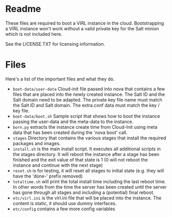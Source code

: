 # Readme
These files are required to boot a VIRL instance in the cloud. Bootstrapping a VIRL instance won't work without a valid private key for the Salt minion which is not included here.

See the LICENSE.TXT for licensing information.

# Files
Here's a list of the important files and what they do.

* `boot-data/user-data` Cloud-init file passed into nova that contains a few files that are placed into the newly created instance. The Salt ID and the Salt domain need to be adapted. The private key file name must match the Salt ID and Salt domain. The extra.conf data must match the key / key file.
* `boot-data/boot.sh` Sample script that shows how to boot the instance passing the user-data and the meta-data to the instance.
* `born.py` extracts the instance create time from Cloud-Init using meta data that has been created during the 'nova boot' call.
* `stages` Directory that contains the various stages that install the required packages and images.
* `install.sh` is the main install script. It executes all additional scripts in the stages directory. It will reboot the instance after a stage has been finished and the exit value of that state is 1 (0 will not reboot the instance and continue with the next stage)
* `reset.sh` is for testing, it will reset all stages to initial state (e.g. they will have the 'done-' prefix removed)
* `totaltime.sh` will print the total install time including the last reboot time. In other words from the time the server has been created until the server has gone through all stages and including a (potential) final reboot.
* `etc/virl.ini` is the virl.ini file that will be placed into the instance. The content is static, it should use dummy interfaces.
* `etc/config` contains a few more config variables
